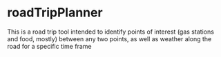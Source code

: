 # roadTripPlanner
This is a road trip tool intended to identify points of interest (gas stations and food, mostly) between any two points, as well as weather along the road for a specific time frame
